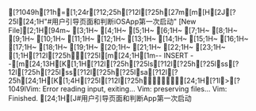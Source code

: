 [?1049h[?1h=[1;24r[?12;25h[?12l[?25h[27m[m[H[2J[?25l[24;1H"#用户引导页面和判断iOSApp第一次启动" [New File][2;1H[94m~                                                                               [3;1H~                                                                               [4;1H~                                                                               [5;1H~                                                                               [6;1H~                                                                               [7;1H~                                                                               [8;1H~                                                                               [9;1H~                                                                               [10;1H~                                                                               [11;1H~                                                                               [12;1H~                                                                               [13;1H~                                                                               [14;1H~                                                                               [15;1H~                                                                               [16;1H~                                                                               [17;1H~                                                                               [18;1H~                                                                               [19;1H~                                                                               [20;1H~                                                                               [21;1H~                                                                               [22;1H~                                                                               [23;1H~                                                                               [1;1H[?12l[?25h[?25l[m[24;1H[1m-- INSERT --[m[24;13H[K[1;1H[?12l[?25h[?25ls[?12l[?25h[?25lss[?12l[?25h[?25lss[?12l[?25h[?25lsa[?12l[?25h[24;1H[K[1;4H[?25l[?12l[?25h[24;1H[?1l>[?1049lVim: Error reading input, exiting...
Vim: preserving files...
Vim: Finished.
[24;1H[J#用户引导页面和判断App第一次启动
